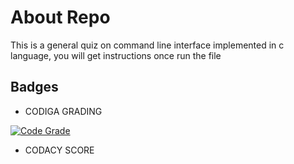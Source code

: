 # About Repo

This is a general quiz on command line interface implemented in c language, you will get instructions once run the file

## Badges
-    CODIGA GRADING

  [![Code Grade](https://api.codiga.io/project/32230/status/svg)](https://app.codiga.io/public/project/32230/M1_Ipl_data_viewer/dashboard)
   
-    CODACY SCORE
